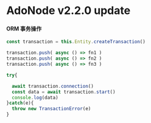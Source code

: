 # AdoNode v2.2.0 update

#### ORM 事务操作

````ts
const transaction = this.Entity.createTransaction()

transaction.push( async () => fn1 )
transaction.push( async () => fn2 )
transaction.push( async () => fn3 )

try{

  await transaction.connection()
  const data = await transaction.start()
  console.log(data)
}catch(e){
  throw new TransactionError(e)
}




````

###
